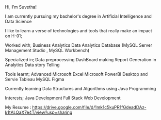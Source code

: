  Hi, I'm Suvetha!

I am currently pursuing my bachelor's degree in Artificial Intelligence and Data Science 

I like to learn a verse of technologies and tools that really make an impact on H-01;

Worked with;
 Business Analytics
 Data Analytics
 Database (MySQL Server Management Studio , MySQL Workbench)
 
Specialized in;
 Data preprocessing 
 DashBoard making
 Report Generation in Analytics
 Data story Telling

Tools learnt;
 Advanced Microsoft Excel
 Microsoft PowerBI Desktop and Servie
 Tableau
 MySQL
 Figma

Currently learning Data Structures and Algorithms using Java Programming

Interests;
 Java Development
 Full Stack Web Development 
 

My Resume : https://drive.google.com/file/d/1mk1c5kuPR1fGdeadDAz-k1tALQaX7e4T/view?usp=sharing

<!--
**suvethaaa/suvethaaa** is a ✨ _special_ ✨ repository because its `README.md` (this file) appears on your GitHub profile.

Here are some ideas to get you started:

- 🔭 I’m currently working on ...
- 🌱 I’m currently learning ...
- 👯 I’m looking to collaborate on ...
- 🤔 I’m looking for help with ...
- 💬 Ask me about ...
- 📫 How to reach me: ...
- 😄 Pronouns: ...
- ⚡ Fun fact: ...
-->

